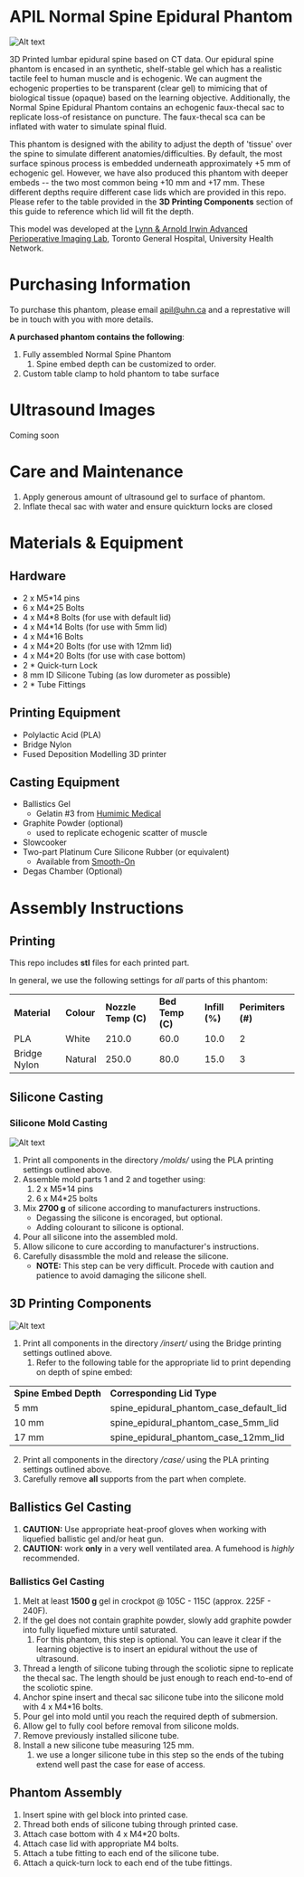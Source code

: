 # APIL Normal Spine Epidural Phantom
![Alt text](images/edited/lumbar_spine_phantom.png)

3D Printed lumbar epidural spine based on CT data.  Our epidural spine phantom is encased in an synthetic, shelf-stable gel which has a realistic tactile feel to human muscle and is echogenic.  We can augment the echogenic properties to be transparent (clear gel) to mimicing that of biological tissue (opaque) based on the learning objective. Additionally, the Normal Spine Epidural Phantom contains an echogenic faux-thecal sac to replicate loss-of resistance on puncture.  The faux-thecal sca can be inflated with water to simulate spinal fluid.

This phantom is designed with the ability to adjust the depth of 'tissue' over the spine to simulate different anatomies/difficulties.  By default, the most surface spinous process is embedded underneath approximately +5 mm of echogenic gel.  However, we have also produced this phantom with deeper embeds -- the two most common being +10 mm and +17 mm.  These different depths require different case lids which are provided in this repo.  Please refer to the table provided in the **3D Printing Components** section of this guide to reference which lid will fit the depth.

This model was developed at the [Lynn & Arnold Irwin Advanced Perioperative Imaging Lab](https://apil.ca), Toronto General Hospital, University Health Network.

# Purchasing Information
To purchase this phantom, please email <apil@uhn.ca> and a represtative will be in touch with you with more details.

**A purchased phantom contains the following**:

1. Fully assembled Normal Spine Phantom 
   1. Spine embed depth can be customized to order.
2. Custom table clamp to hold phantom to tabe surface

# Ultrasound Images
Coming soon

# Care and Maintenance
1. Apply generous amount of ultrasound gel to surface of phantom.
2. Inflate thecal sac with water and ensure quickturn locks are closed

# Materials & Equipment

## Hardware

- 2 x M5*14 pins
- 6 x M4*25 Bolts
- 4 x M4*8 Bolts (for use with default lid)
- 4 x M4*14 Bolts (for use with 5mm lid)
- 4 x M4*16 Bolts
- 4 x M4*20 Bolts (for use with 12mm lid)
- 4 x M4*20 Bolts (for use with case bottom)
- 2 * Quick-turn Lock
- 8 mm ID Silicone Tubing (as low durometer as possible)
- 2 * Tube Fittings

## Printing Equipment

- Polylactic Acid (PLA)
- Bridge Nylon
- Fused Deposition Modelling 3D printer

## Casting Equipment

- Ballistics Gel
  - Gelatin #3 from [Humimic Medical](https://humimic.com/product/gelatin-3-medical-gel-by-the-pound/)
- Graphite Powder (optional)
  - used to replicate echogenic scatter of muscle
- Slowcooker
- Two-part Platinum Cure Silicone Rubber (or equivalent)
  - Available from [Smooth-On](https://www.smooth-on.com/products/dragon-skin-30/)
- Degas Chamber (Optional)

# Assembly Instructions

## Printing

This repo includes **stl** files for each printed part.

In general, we use the following settings for *all* parts of this phantom:

<table>
    <tr>
        <td><b>Material</b></td>
        <td><b>Colour</b></td>
        <td><b>Nozzle Temp (C)</b></td>
        <td><b>Bed Temp (C)</b></td>
        <td><b>Infill (%)</b></td>
        <td><b>Perimiters (#)</b></td>
    </tr>
    <tr>
        <td>PLA</td>
        <td>White</td>
        <td>210.0</td>
        <td>60.0</td>
        <td>10.0</td>
        <td>2</td>
    </tr>
    <tr>
        <td>Bridge Nylon</td>
        <td>Natural</td>
        <td>250.0</td>
        <td>80.0</td>
        <td>15.0</td>
        <td>3</td>
    </tr>
</table>

## Silicone Casting

### Silicone Mold Casting

![Alt text](images/edited/silicone_mold.png)

1. Print all components in the directory */molds/* using the PLA printing settings outlined above.
2. Assemble mold parts 1 and 2 and together using:
   1. 2 x M5*14 pins
   2. 6 x M4*25 bolts
3. Mix **2700 g** of silicone according to manufacturers instructions.
    - Degassing the silicone is encoraged, but optional.
    - Adding colourant to silicone is optional.
4. Pour all silicone into the assembled mold.
5. Allow silicone to cure according to manufacturer's instructions.
6. Carefully disassmble the mold and release the silicone.
   - **NOTE:** This step can be very difficult.  Procede with caution and patience to avoid damaging the silicone shell.

## 3D Printing Components

![Alt text](images/edited/components.png)

1. Print all components in the directory */insert/* using the Bridge printing settings outlined above.
   1. Refer to the following table for the appropriate lid to print depending on depth of spine embed:

<table>
    <tr>
        <td><b>Spine Embed Depth</b></td>
        <td><b>Corresponding Lid Type</b></td>
    </tr>
    <tr>
        <td>5 mm</td>
        <td>spine_epidural_phantom_case_default_lid</td>
    </tr>
    <tr>
        <td>10 mm</td>
        <td>spine_epidural_phantom_case_5mm_lid</td>
    </tr>
    <tr>
        <td>17 mm</td>
        <td>spine_epidural_phantom_case_12mm_lid</td>
    </tr>
</table>

2. Print all components in the directory */case/* using the PLA printing settings outlined above.
3. Carefully remove **all** supports from the part when complete.


## Ballistics Gel Casting

1. **CAUTION:** Use appropriate heat-proof gloves when working with liquefied ballistic gel and/or heat gun.
2. **CAUTION:** work **only** in a very well ventilated area.  A fumehood is *highly* recommended.

### Ballistics Gel Casting

1. Melt at least **1500 g** gel in crockpot @ 105C - 115C (approx. 225F - 240F).
2. If the gel does not contain graphite powder, slowly add graphite powder into fully liquefied mixture until saturated.
   1. For this phantom, this step is optional.  You can leave it clear if the learning objective is to insert an epidural without the use of ultrasound.
3. Thread a length of silicone tubing through the scoliotic sipne to replicate the thecal sac.  The length should be just enough to reach end-to-end of the scoliotic spine.
4. Anchor spine insert and thecal sac silicone tube into the silicone mold with 4 x M4*16 bolts.
5. Pour gel into mold until you reach the required depth of submersion.
6. Allow gel to fully cool before removal from silicone molds.
7. Remove previously installed silicone tube.
8. Install a new silicone tube measuring 125 mm.
   1. we use a longer silicone tube in this step so the ends of the tubing extend well past the case for ease of access.

## Phantom Assembly

1. Insert spine with gel block into printed case.
2. Thread both ends of silicone tubing through printed case.
3. Attach case bottom with 4 x M4*20 bolts.
4. Attach case lid with appropriate M4 bolts.
5. Attach a tube fitting to each end of the silicone tube.
6. Attach a quick-turn lock to each end of the tube fittings.
